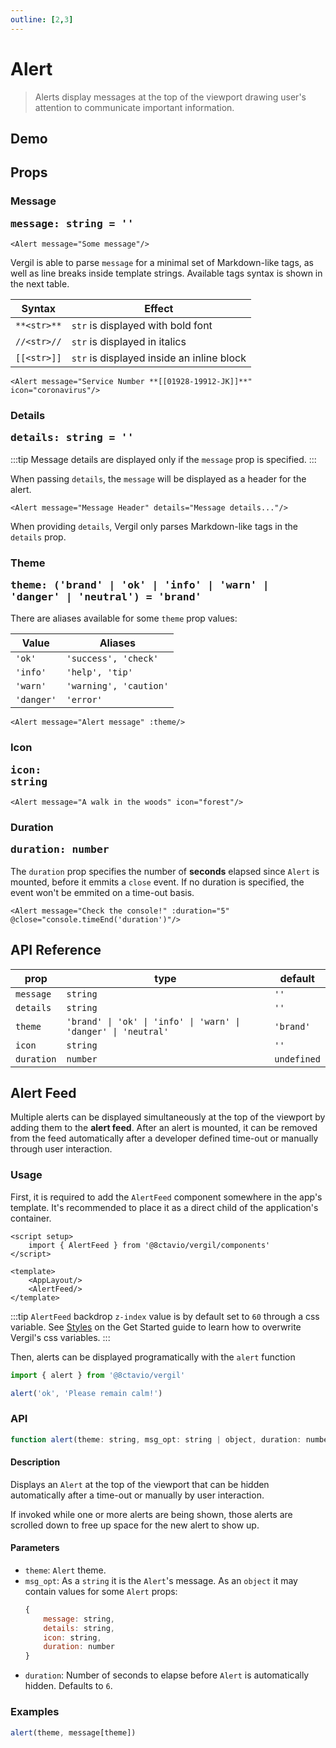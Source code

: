 ```yaml
---
outline: [2,3]
---
```


# Alert

> Alerts display messages at the top of the viewport drawing user's attention to communicate important information.

## Demo

<script setup>
import { Alert, Btn, Icon } from '@8ctavio/vergil/components'
import { ref } from 'vue'
import { alert } from '@8ctavio/vergil'

const theme = ref('brand')
console.time('duration')
</script>

<Demo>
    <Btn variant="solid" label="Alert" @click="alert('brand', 'Please remain calm!')"/>
</Demo>

<Demo>
    <Alert message="Attention traveler!" details="Lost item can be claimed on lower levels"/>
</Demo>

## Props

### Message <Badge type="tip"><pre>message: string = ''</pre></Badge>

```vue
<Alert message="Some message"/>
```

<Demo>
    <Alert message="Some message"/>
</Demo>

Vergil is able to parse `message` for a minimal set of Markdown-like tags, as well as line breaks inside template strings. Available tags syntax is shown in the next table.

| Syntax      | Effect |
| ----------- | ------ |
| `**<str>**` | `str` is displayed with bold font |
| `//<str>//` | `str` is displayed in italics |
| `[[<str>]]` | `str` is displayed inside an inline block |

```vue
<Alert message="Service Number **[[01928-19912-JK]]**" icon="coronavirus"/>
```
<Demo>
    <Alert message="Service Number **[[01928-19912-JK]]**" icon="coronavirus"/>
</Demo>

### Details <Badge type="tip"><pre>details: string = ''</pre></Badge>

:::tip
Message details are displayed only if the `message` prop is specified.
:::

When passing `details`, the `message` will be displayed as a header for the alert.

```vue
<Alert message="Message Header" details="Message details..."/>
```

<Demo>
    <Alert message="Message Header" details="Message details..."/>
</Demo>

When providing `details`, Vergil only parses Markdown-like tags in the `details` prop.

### Theme <Badge type="tip"><pre>theme: ('brand' | 'ok' | 'info' | 'warn' | 'danger' | 'neutral') = 'brand'</pre></Badge>

There are aliases available for some `theme` prop values:

| Value      | Aliases |
| ---------- | ------- |
| `'ok'`     | `'success', 'check'` |
| `'info'`   | `'help', 'tip'` |
| `'warn'`   | `'warning', 'caution'` |
| `'danger'` | `'error'` |

```vue
<Alert message="Alert message" :theme/>
```

<Demo>
    <Alert message="Alert message" theme="brand"/>
    <Alert message="Alert message" theme="ok"/>
    <Alert message="Alert message" theme="info"/>
    <Alert message="Alert message" theme="warn"/>
    <Alert message="Alert message" theme="danger"/>
    <Alert message="Alert message" theme="neutral"/>
</Demo>

### Icon <Badge type="tip"><pre>icon: string</pre></Badge>

```vue
<Alert message="A walk in the woods" icon="forest"/>
```

<Demo>
    <Alert message="A walk in the woods" icon="forest"/>
</Demo>

### Duration <Badge type="tip"><pre>duration: number</pre></Badge>

The `duration` prop specifies the number of **seconds** elapsed since `Alert` is mounted, before it emmits a `close` event. If no duration is specified, the event won't be emmited on a time-out basis.

```vue
<Alert message="Check the console!" :duration="5" @close="console.timeEnd('duration')"/>
```

<Demo>
    <Alert message="Check the console!" :duration="5" @close="console.timeEnd('duration')"/>
</Demo>

## API Reference

| prop | type | default |
| ---- | ---- | ------- |
| `message` | `string` | `''` |
| `details` | `string` | `''` |
| `theme` | `'brand' \| 'ok' \| 'info' \| 'warn' \| 'danger' \| 'neutral'` | `'brand'` |
| `icon` | `string` | `''` |
| `duration` | `number` | `undefined` |

## Alert Feed &#8203;

Multiple alerts can be displayed simultaneously at the top of the viewport by adding them to the **alert feed**. After an alert is mounted, it can be removed from the feed automatically after a developer defined time-out or manually through user interaction.

### Usage

First, it is required to add the `AlertFeed` component somewhere in the app's template. It's recommended to place it as a direct child of the application's container.

```vue
<script setup>
    import { AlertFeed } from '@8ctavio/vergil/components'
</script>

<template>
    <AppLayout/>
    <AlertFeed/>
</template>
```

:::tip
`AlertFeed` backdrop `z-index` value is by default set to `60` through a css variable. See [Styles](/get-started.md#styles) on the Get Started guide to learn how to overwrite Vergil's css variables.
:::

Then, alerts can be displayed programatically with the `alert` function

```js
import { alert } from '@8ctavio/vergil'

alert('ok', 'Please remain calm!')
```

### API

```js
function alert(theme: string, msg_opt: string | object, duration: number = 6): void
```

#### Description

Displays an `Alert` at the top of the viewport that can be hidden automatically after a time-out or manually by user interaction.

If invoked while one or more alerts are being shown, those alerts are scrolled down to free up space for the new alert to show up.

#### Parameters

- `theme`: `Alert` theme.
- `msg_opt`: As a `string` it is the `Alert`'s message. As an `object` it may contain values for some `Alert` props:
    ```js
    {
        message: string,
        details: string,
        icon: string,
        duration: number
    }
    ```
- `duration`: Number of seconds to elapse before `Alert` is automatically hidden. Defaults to `6`.

### Examples

```js
alert(theme, message[theme])
```

<Demo>
    <Btn variant="solid" label="Brand" @click="alert('brand', 'Welcome!')"/>
    <Btn variant="solid" label="Ok" @click="alert('ok', 'Success!')"/>
    <Btn variant="solid" label="Info" @click="alert('info', 'Attention!')"/>
    <Btn variant="solid" label="Warn" @click="alert('warn', 'Warning!')"/>
    <Btn variant="solid" label="Danger" @click="alert('danger', 'Error!')"/>
    <Btn variant="solid" label="Neutral" @click="alert('neutral', 'Notification')"/>
</Demo>

<style>
.demo .alert p{
    margin: 0;
}
</style>